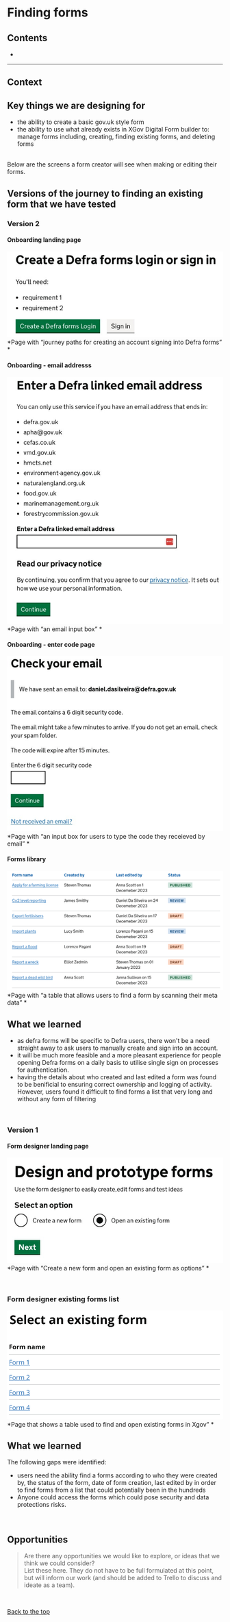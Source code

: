 # Finding forms

## Contents
-
___


## Context


## Key things we are designing for
- the ability to create a basic gov.uk style form
- the ability to use what already exists in XGov Digital Form builder to: manage forms including, creating, finding existing forms, and deleting forms

<br>
Below are the screens a form creator will see when making or editing their forms.

## Versions of the journey to finding an existing form that we have tested

### Version 2
#### Onboarding landing page
![sign-in screen 1](/app/design/assets/sign-in-v2.jpeg)
<br> *Page with “journey paths for creating an account signing into Defra forms” *

#### Onboarding - email addresss
![sign-in screen 2](/app/design/assets/sign-in-email-v2.jpeg)
<br> *Page with “an email input box” *

#### Onboarding - enter code page
![sign-in screen 3](/app/design/assets/sign-in-code-v2.jpeg)
<br> *Page with “an input box for users to type the code they receieved by email” *

#### Forms library
![form library](/app/design/assets/form-library-v2.png)
<br> *Page with “a table that allows users to find a form by scanning their meta data” *

## What we learned

- as defra forms will be specific to Defra users, there won't be a need straight away to ask users to manually create and sign into an account.
- it will be much more feasible and a more pleasant experience for people opening Defra forms on a daily basis to utilise single sign on processes for authentication.
- having the details about who created and last edited a form was found to be benificial to ensuring correct ownership and logging of activity. However, users found it difficult to find forms a list that very long and without any form of filtering

<br>

### Version 1
#### Form designer landing page

![XGov find an existing form journey screenshot 1](/app/design/assets/xgov-as-is-existing-forms1.jpeg)
<br> *Page with “Create a new form and open an existing form as options” *

<br>

### Form designer existing forms list

![XGov find an existing form journey screenshot 1](/app/design/assets/xgov-as-is-existing-forms2.png)
<br> *Page that shows a table used to find and open existing forms in Xgov” *


## What we learned

The following gaps were identified:
- users need the ability find a forms according to who they were created by, the status of the form, date of form creation, last edited by in order to find forms from a list that could potentially been in the hundreds
- Anyone could access the forms which could pose security and data protections risks.

<br>

## Opportunities

> Are there any opportunities we would like to explore, or ideas that we think we could consider?  
> List these here. They do not have to be full formulated at this point, but will inform our work (and should be added to Trello to discuss and ideate as a team).

<br>

[Back to the top](#prototype-version-6)

